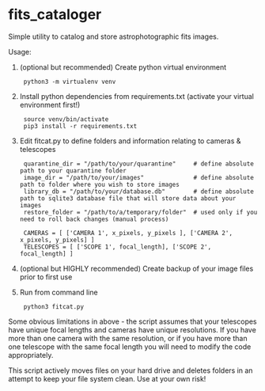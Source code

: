 # fits_cataloger
Simple utility to catalog and store astrophotographic fits images.

Usage:
  1. (optional but recommended) Create python virtual environment
    
          python3 -m virtualenv venv
    
  2. Install python dependencies from requirements.txt (activate your virtual environment first!)

          source venv/bin/activate
          pip3 install -r requirements.txt

  3. Edit fitcat.py to define folders and information relating to cameras & telescopes

          quarantine_dir = "/path/to/your/quarantine"     # define absolute path to your quarantine folder
          image_dir = "/path/to/your/images"              # define absolute path to folder where you wish to store images
          library_db = "/path/to/your/database.db"        # define absolute path to sqlite3 database file that will store data about your images
          restore_folder = "/path/to/a/temporary/folder"  # used only if you need to roll back changes (manual process)
          
          CAMERAS = [ ['CAMERA 1', x_pixels, y_pixels ], ['CAMERA 2', x_pixels, y_pixels] ]
          TELESCOPES = [ ['SCOPE 1', focal_length], ['SCOPE 2', focal_length] ]   

  4. (optional but HIGHLY recommended) Create backup of your image files prior to first use

  5. Run from command line
  
          python3 fitcat.py
  
  
  
  Some obvious limitations in above - the script assumes that your telescopes have unique focal lengths and cameras have unique resolutions.  If you have more than one camera with the same resolution, or if you have more than one telescope with the same focal length you will need to modify the code appropriately.
  
  This script actively moves files on your hard drive and deletes folders in an attempt to keep your file system clean.  Use at your own risk!
